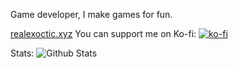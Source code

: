 Game developer, I make games for fun.

[realexoctic.xyz](https://realexoctic.xyz)
You can support me on Ko-fi:
[![ko-fi](https://www.ko-fi.com/img/githubbutton_sm.svg)](https://ko-fi.com/Y8Y532A3X)

Stats:
![Github Stats](https://github-readme-stats.vercel.app/api?username=RealExoctic&show_icons=true&theme=dark)
